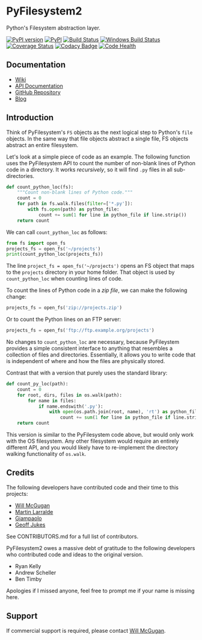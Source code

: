 # PyFilesystem2

Python's Filesystem abstraction layer.

[![PyPI version](https://badge.fury.io/py/fs.svg)](https://badge.fury.io/py/fs)
[![PyPI](https://img.shields.io/pypi/pyversions/fs.svg)](https://pypi.org/project/fs/)
[![Build Status](https://travis-ci.org/PyFilesystem/pyfilesystem2.svg?branch=master)](https://travis-ci.org/PyFilesystem/pyfilesystem2)
[![Windows Build Status](https://ci.appveyor.com/api/projects/status/github/pyfilesystem/pyfilesystem2?branch=master&svg=true)](https://ci.appveyor.com/project/willmcgugan/pyfilesystem2)
[![Coverage Status](https://coveralls.io/repos/github/PyFilesystem/pyfilesystem2/badge.svg)](https://coveralls.io/github/PyFilesystem/pyfilesystem2)
[![Codacy Badge](https://api.codacy.com/project/badge/Grade/30ad6445427349218425d93886ade9ee)](https://www.codacy.com/app/will-mcgugan/pyfilesystem2?utm_source=github.com&utm_medium=referral&utm_content=PyFilesystem/pyfilesystem2&utm_campaign=Badge_Grade)
[![Code Health](https://landscape.io/github/PyFilesystem/pyfilesystem2/master/landscape.svg?style=flat)](https://landscape.io/github/PyFilesystem/pyfilesystem2/master)

## Documentation

- [Wiki](https://www.pyfilesystem.org)
- [API Documentation](https://docs.pyfilesystem.org/)
- [GitHub Repository](https://github.com/PyFilesystem/pyfilesystem2)
- [Blog](https://www.willmcgugan.com/tag/fs/)

## Introduction

Think of PyFilesystem's `FS` objects as the next logical step to
Python's `file` objects. In the same way that file objects abstract a
single file, FS objects abstract an entire filesystem.

Let's look at a simple piece of code as an example. The following
function uses the PyFilesystem API to count the number of non-blank
lines of Python code in a directory. It works _recursively_, so it will
find `.py` files in all sub-directories.

```python
def count_python_loc(fs):
    """Count non-blank lines of Python code."""
    count = 0
    for path in fs.walk.files(filter=['*.py']):
        with fs.open(path) as python_file:
            count += sum(1 for line in python_file if line.strip())
    return count
```

We can call `count_python_loc` as follows:

```python
from fs import open_fs
projects_fs = open_fs('~/projects')
print(count_python_loc(projects_fs))
```

The line `project_fs = open_fs('~/projects')` opens an FS object that
maps to the `projects` directory in your home folder. That object is
used by `count_python_loc` when counting lines of code.

To count the lines of Python code in a _zip file_, we can make the
following change:

```python
projects_fs = open_fs('zip://projects.zip')
```

Or to count the Python lines on an FTP server:

```python
projects_fs = open_fs('ftp://ftp.example.org/projects')
```

No changes to `count_python_loc` are necessary, because PyFileystem
provides a simple consistent interface to anything that resembles a
collection of files and directories. Essentially, it allows you to write
code that is independent of where and how the files are physically
stored.

Contrast that with a version that purely uses the standard library:

```python
def count_py_loc(path):
    count = 0
    for root, dirs, files in os.walk(path):
        for name in files:
            if name.endswith('.py'):
                with open(os.path.join(root, name), 'rt') as python_file:
                    count += sum(1 for line in python_file if line.strip())
    return count
```

This version is similar to the PyFilesystem code above, but would only
work with the OS filesystem. Any other filesystem would require an
entirely different API, and you would likely have to re-implement the
directory walking functionality of `os.walk`.

## Credits

The following developers have contributed code and their time to this projects:

- [Will McGugan](https://github.com/willmcgugan)
- [Martin Larralde](https://github.com/althonos)
- [Giampaolo](https://github.com/gpcimino)
- [Geoff Jukes](https://github.com/geoffjukes)

See CONTRIBUTORS.md for a full list of contributors.

PyFilesystem2 owes a massive debt of gratitude to the following
developers who contributed code and ideas to the original version.

- Ryan Kelly
- Andrew Scheller
- Ben Timby

Apologies if I missed anyone, feel free to prompt me if your name is
missing here.

## Support

If commercial support is required, please contact [Will McGugan](mailto:willmcgugan@gmail.com).

